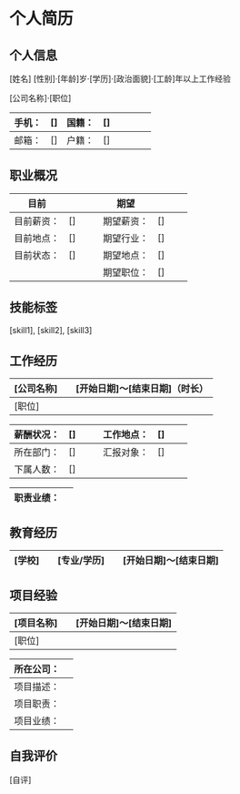 # 个人简历

## 个人信息

[姓名]		[性别]·[年龄]岁·[学历]·[政治面貌]·[工龄]年以上工作经验

[公司名称]·[职位]

| 手机： | []   | 国籍： | []   |      |      |      |      |
| :----- | ---- | ------ | ---- | ---- | ---- | ---- | ---- |
| 邮箱： | []   | 户籍： | []   |      |      |      |      |

## 职业概况

| **目前**   |      |      |      | **期望**   |      |      |      |
| ---------- | ---- | ---- | ---- | ---------- | ---- | ---- | ---- |
| 目前薪资： | []   |      |      | 期望薪资： | []   |      |      |
| 目前地点： | []   |      |      | 期望行业： | []   |      |      |
| 目前状态： | []   |      |      | 期望地点： | []   |      |      |
|            |      |      |      | 期望职位： | []   |      |      |

## 技能标签

[skill1], [skill2], [skill3]

## 工作经历

| **[公司名称]** |      | [开始日期]～[结束日期]（时长） |
| -------------- | ---- | -----------------------------: |
| [职位]         |      |                                |

| 薪酬状况： | []   |      |      | 工作地点： | []   |      |      |
| ---------- | ---- | ---- | ---- | ---------- | ---- | ---- | ---- |
| 所在部门： | []   |      |      | 汇报对象： | []   |      |      |
| 下属人数： | []   |      |      |            |      |      |      |

| 职责业绩： |  |
|------------|--|

## 教育经历

| **[学校]** |      | [专业/学历] |      | [开始日期]～[结束日期] |
| ---------- | ---- | ----------- | ---- | ---------------------: |

## 项目经验

| **[项目名称]** |      | [开始日期]～[结束日期] |
| -------------- | ---- | ---------------------: |
| [职位]         |      |                        |

| 所在公司： |      |
| ---------- | ---- |
| 项目描述： |      |
| 项目职责： |      |
| 项目业绩： |      |

## 自我评价

[自评]
